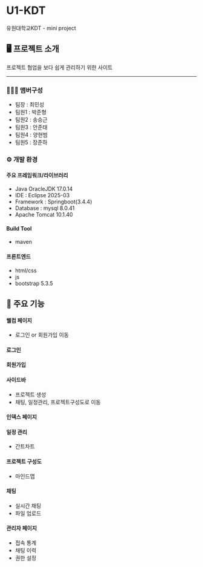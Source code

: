 # U1-KDT
유원대학교KDT - mini project

## 🖥️ 프로젝트 소개
프로젝트 협업을 보다 쉽게 관리하기 위한 사이트

---
### 🧑‍🤝‍🧑 맴버구성
- 팀장 : 최민성
- 팀원1 : 박준형
- 팀원2 : 송승근
- 팀원3 : 안준태
- 팀원4 : 양현범
- 팀원5 : 장준하

### ⚙️ 개발 환경
#### 주요 프레임워크/라이브러리
- Java OracleJDK 17.0.14
- IDE : Eclipse 2025-03
- Framework : Springboot(3.4.4)
- Database : mysql 8.0.41
- Apache Tomcat 10.1.40

#### Build Tool
- maven

#### 프론트엔드
- html/css
- js
- bootstrap 5.3.5

## 📌 주요 기능
#### 웰컴 페이지
- 로그인 or 회원가입 이동
#### 로그인
#### 회원가입
#### 사이드바
- 프로젝트 생성
- 채팅, 일정관리, 프로젝트구성도로 이동
#### 인덱스 페이지
#### 일정 관리
- 간트차트
#### 프로젝트 구성도
- 마인드맵
#### 채팅
- 실시간 채팅
- 파일 업로드
#### 관리자 페이지
- 접속 통계
- 채팅 이력
- 권한 설정
